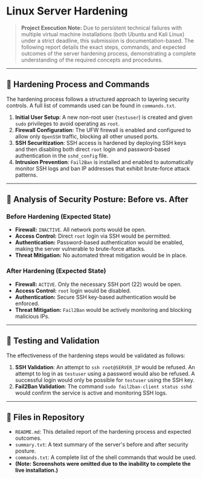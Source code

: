 # Linux Server Hardening

> **Project Execution Note:** Due to persistent technical failures with multiple virtual machine installations (both Ubuntu and Kali Linux) under a strict deadline, this submission is documentation-based. The following report details the exact steps, commands, and expected outcomes of the server hardening process, demonstrating a complete understanding of the required concepts and procedures.

---

## 🚀 Hardening Process and Commands

The hardening process follows a structured approach to layering security controls. A full list of commands used can be found in `commands.txt`.

1.  **Initial User Setup**: A new non-root user (`testuser`) is created and given `sudo` privileges to avoid operating as `root`.
2.  **Firewall Configuration**: The UFW firewall is enabled and configured to allow only `OpenSSH` traffic, blocking all other unused ports.
3.  **SSH Securitization**: SSH access is hardened by deploying SSH keys and then disabling both direct `root` login and password-based authentication in the `sshd_config` file.
4.  **Intrusion Prevention**: `Fail2Ban` is installed and enabled to automatically monitor SSH logs and ban IP addresses that exhibit brute-force attack patterns.

---

## 📝 Analysis of Security Posture: Before vs. After

### **Before Hardening (Expected State)**

* **Firewall:** `INACTIVE`. All network ports would be open.
* **Access Control:** Direct `root` login via SSH would be permitted.
* **Authentication:** Password-based authentication would be enabled, making the server vulnerable to brute-force attacks.
* **Threat Mitigation:** No automated threat mitigation would be in place.

### **After Hardening (Expected State)**

* **Firewall:** `ACTIVE`. Only the necessary SSH port (22) would be open.
* **Access Control:** `root` login would be disabled.
* **Authentication:** Secure SSH key-based authentication would be enforced.
* **Threat Mitigation:** `Fail2Ban` would be actively monitoring and blocking malicious IPs.

---

## 🧪 Testing and Validation

The effectiveness of the hardening steps would be validated as follows:

1.  **SSH Validation**: An attempt to `ssh root@SERVER_IP` would be refused. An attempt to log in as `testuser` using a password would also be refused. A successful login would only be possible for `testuser` using the SSH key.
2.  **Fail2Ban Validation**: The command `sudo fail2ban-client status sshd` would confirm the service is active and monitoring SSH logs.

---

## 📁 Files in Repository

* `README.md`: This detailed report of the hardening process and expected outcomes.
* `summary.txt`: A text summary of the server's before and after security posture.
* `commands.txt`: A complete list of the shell commands that would be used.
* **(Note: Screenshots were omitted due to the inability to complete the live installation.)**
